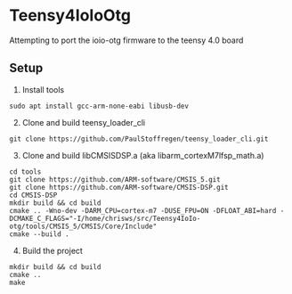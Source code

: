 # Teensy4IoIoOtg

Attempting to port the ioio-otg firmware to the teensy 4.0 board

## Setup

1. Install tools

```
sudo apt install gcc-arm-none-eabi libusb-dev
```

2. Clone and build teensy_loader_cli

```
git clone https://github.com/PaulStoffregen/teensy_loader_cli.git
```

3. Clone and build libCMSISDSP.a (aka libarm_cortexM7lfsp_math.a)

```
cd tools
git clone https://github.com/ARM-software/CMSIS_5.git
git clone https://github.com/ARM-software/CMSIS-DSP.git
cd CMSIS-DSP
mkdir build && cd build
cmake .. -Wno-dev -DARM_CPU=cortex-m7 -DUSE_FPU=ON -DFLOAT_ABI=hard -DCMAKE_C_FLAGS="-I/home/chrisws/src/Teensy4IoIo-otg/tools/CMSIS_5/CMSIS/Core/Include"
cmake --build .
```

4. Build the project

```
mkdir build && cd build
cmake ..
make
```
